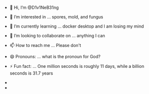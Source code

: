 - 👋 Hi, I’m @D1v1NeB31ng
  
- 👀 I’m interested in ... spores, mold, and fungus
- 🌱 I’m currently learning ... docker desktop and I am losing my mind
- 💞️ I’m looking to collaborate on ... anything I can
- 📫 How to reach me ... Please don't 
- 😄 Pronouns: ... what is the pronoun for God?
- ⚡ Fun fact: ... One million seconds is roughly 11 days, while a billion seconds is 31.7 years
-  
- 

<!---
D1v1NeB31ng/D1v1NeB31ng is a ✨ special ✨ repository because its `README.md` (this file) appears on your GitHub profile.
You can click the Preview link to take a look at your changes.
--->
